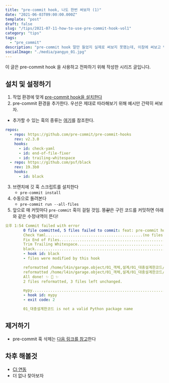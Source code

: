 ```yaml
---
title: "pre-commit hook, 나도 한번 써보자 (1)"
date: "2021-06-03T09:00:00.000Z"
template: "post"
draft: false
slug: "/tips/2021-07-11-how-to-use-pre-commit-hook-vol1"
category: "tips"
tags:
  - "pre_commit"
description: "pre-commit hook 말만 들었지 실제로 써보지 못했는데, 이참에 써보고 팀원들에게 공유하기 위해 글을 씁니다. 제 1탄입니다."
socialImage: "./media/pangyo_01.jpg"
---
```


이 글은 pre-commit hook 을 사용하고 전파하기 위해 작성한 시리즈 글입니다.

## 설치 및 설정하기

1. 작업 환경에 맞게 [pre-commit hook을 설치한다](https://pre-commit.com/#installation)
2. pre-commit 환경을 추가한다. 우선은 제대로 따라해보기 위해 예시만 간략히 써보자.

- 추가할 수 있는 훅의 종류는 [여기](https://pre-commit.com/hooks.html)를 참조한다.

```yaml
repos:
  - repo: https://github.com/pre-commit/pre-commit-hooks
    rev: v2.3.0
    hooks:
      - id: check-yaml
      - id: end-of-file-fixer
      - id: trailing-whitespace
  - repo: https://github.com/psf/black
    rev: 19.3b0
    hooks:
      - id: black
```

3. 브랜치에 깃 훅 스크립트를 설치한다
   - `pre-commit install`
4. 수동으로 돌려본다
   - `pre-commit run --all-files`
5. 앞으로 매 커밋마다 `pre-commit` 훅이 걸릴 것임. ~~똥같은~~ 구린 코드를 커밋하면 아래와 같은 수정내역이 뜬다!

```yaml
오후 1:54	Commit failed with error
        0 file committed, 5 files failed to commit: feat: pre-commit hook 추가
        Check Yaml...........................................(no files to check)Skipped
        Fix End of Files.........................................................Passed
        Trim Trailing Whitespace.................................................Passed
        black....................................................................Failed
        - hook id: black
        - files were modified by this hook

        reformatted /home/l4in/garage.object/01_객체,설계/01_대충설계한코드/audience.py
        reformatted /home/l4in/garage.object/01_객체,설계/01_대충설계한코드/bag.py
        All done! ✨ 🍰 ✨
        2 files reformatted, 3 files left unchanged.

        mypy.....................................................................Failed
        - hook id: mypy
        - exit code: 2

        01_대충설계한코드 is not a valid Python package name
```

## 제거하기

- pre-commit 훅 삭제는 [다음 링크를 참고](https://pre-commit.com/#pre-commit-uninstall)한다

## 차후 해볼것

- [CI 연동](https://pre-commit.com/#usage-in-continuous-integration)
- 더 없나 찾아보자
